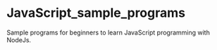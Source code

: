 # JavaScript_sample_programs
Sample programs for beginners to learn JavaScript programming with NodeJs.
